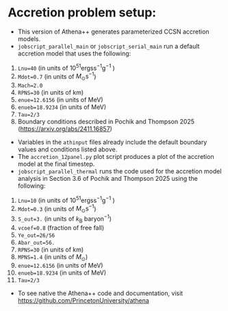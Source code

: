 # Accretion problem setup:
 - This version of Athena++ generates parameterized CCSN accretion models.
 - ```jobscript_parallel_main``` or ```jobscript_serial_main``` run a default accretion model that uses the following:
  1) ```Lnu=40``` (in units of $10^{51}  \mathrm{ergs}  \mathrm{s}^{-1} \mathrm{g}^{-1}$ )
  2) ```Mdot=0.7``` (in units of $M_{\odot} \mathrm{s}^{-1}$)
  3) ```Mach=2.0```
  4) ```RPNS=30``` (in units of km)
  5) ```enue=12.6156``` (in units of MeV)
  6) ```enueb=18.9234``` (in units of MeV) 
  7) ```Tau=2/3```
  8) Boundary conditions described in Pochik and Thompson 2025 (https://arxiv.org/abs/2411.16857)
 - Variables in the ```athinput``` files already include the default boundary values and conditions listed above.
 - The ```accretion_12panel.py``` plot script produces a plot of the accretion model at the final timestep.
 - ```jobscript_parallel_thermal``` runs the code used for the accretion model analysis in Section 3.6 of Pochik and Thompson 2025 using the following:
  1) ```Lnu=10``` (in units of $10^{51}  \mathrm{ergs}  \mathrm{s}^{-1} \mathrm{g}^{-1}$ )
  2) ```Mdot=0.3``` (in units of $M_{\odot} \mathrm{s}^{-1}$)
  3) ```S_out=3.``` (in units of $k_{\mathrm{B}}$ baryon$^{-1}$)
  4) ```vcoef=0.8``` (fraction of free fall)
  5) ```Ye_out=26/56```
  6) ```Abar_out=56.```
  7) ```RPNS=30``` (in units of km)
  8) ```MPNS=1.4``` (in units of $M_{\odot}$)
  9) ```enue=12.6156``` (in units of MeV)
  10) ```enueb=18.9234``` (in units of MeV) 
  11) ```Tau=2/3``` 
- To see native the Athena++ code and documentation, visit https://github.com/PrincetonUniversity/athena

